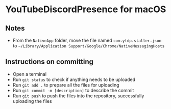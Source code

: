 # YouTubeDiscordPresence for macOS
## Notes
 - From the ```NativeApp``` folder, move the file named ```com.ytdp.staller.json``` to ```~/Library/Application Support/Google/Chrome/NativeMessagingHosts```
## Instructions on committing
 - Open a terminal
 - Run ```git status``` to check if anything needs to be uploaded
 - Run ```git add .``` to prepare all the files for uploading
 - Run ```git commit -m [description]``` to describe the commit
 - Run ```git push``` to push the files into the repository, successfully uploading the files